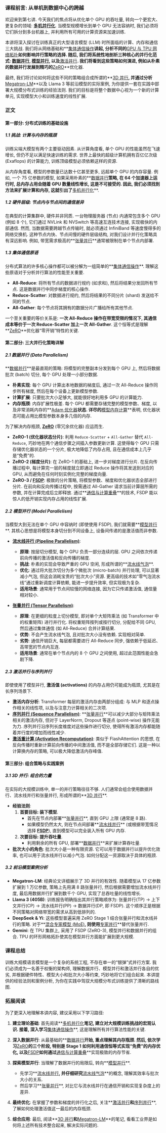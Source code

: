 ### 课程前言: 从单机到数据中心的跨越

欢迎来到第七讲. 今天我们的焦点将从优化单个 GPU 的吞吐量, 转向一个更宏大、更复杂的领域: **[多机并行化](./Lecture7-Multi-Machine-Parallelism.md)**. 当模型规模增长到单个 GPU 无法容纳时, 我们必须将它们拆分到多台机器上, 并利用所有可用的计算资源来加速训练.

本讲将深入探讨在训练真正的大型语言模型 (LLM) 时所面临的计算、内存和通信三大挑战. 我们将从网络基础和**[集体通信操作](./Lecture7-Collective-Communication.md)**讲起, 分析不同的**[GPU 与 TPU 网络拓扑](./Lecture7-GPU-TPU-Networking.md)**如何影响并行策略的选择. 随后, 我们将系统性地剖析三种核心的并行化范式: **[数据并行](./Lecture7-Data-Parallelism.md)**, **[模型并行](./Lecture7-Model-Parallelism.md)**, 以及**[激活并行](./Lecture7-Activation-Parallelism.md)**. 我们将看到这些策略如何演进, 例如从朴素的数据并行发展到精巧的**[ZeRO](./Lecture7-ZeRO.md)**优化器.

最终, 我们将讨论如何将这些不同的策略组合成所谓的**[3D 并行](./Lecture7-3D-Parallelism.md)**, 并通过分析**[Megatron-LM](./Lecture7-Megatron-LM.md)**以及 Llama 3 等前沿模型的实际案例, 为你提供一套在实践中部署大规模分布式训练的经验法则. 我们的目标是将整个数据中心视为一个新的计算单元, 实现模型大小和训练速度的线性扩展.

### 正文

#### 第一部分: 分布式训练的基础设施

##### 1.1 挑战: 计算与内存的瓶颈

训练尖端大模型有两个主要驱动因素. 从计算角度看, 单个 GPU 的性能虽然在飞速增长, 但仍不足以满足快速训练的需求. 世界上最快的超级计算机拥有百亿亿次级 (Exaflops) 的计算能力, 训练顶级模型必须依赖这样的资源.

从内存角度看, 模型的参数量已达数十亿甚至更多, 远超单个 GPU 的内存容量. 例如, 一个 75 亿参数的模型, 如果采用朴素的**[数据并行](./Lecture7-Data-Parallelism.md)**策略, 在 64 个加速器上运行时, 总内存占用会随着 GPU 数量线性增长, 这是不可接受的. 因此, 我们必须找到方法来扩展计算和内存, 这就引出了**[多机并行化](./Lecture7-Multi-Machine-Parallelism.md)**.

##### 1.2 硬件层级: 节点内与节点间的通信差异

在典型的计算集群中, 硬件并非同质. 一台物理服务器 (节点) 内通常包含多个 GPU (例如 8 个), 它们通过 NVLink 和 NVSwitch 等高速互连技术连接, 实现极快的内部通信. 然而, 当数据需要跨越节点传输时, 就必须通过 InfiniBand 等速度慢得多的网络交换机. 这种节点内快、节点间慢的硬件层级结构, 对我们设计并行化策略具有深远影响. 例如, 带宽需求极高的**[张量并行](./Lecture7-Tensor-Parallelism.md)**通常被限制在单个节点内部署.

##### 1.3 集体通信原语

分布式算法的许多核心操作都可以被分解为一组简单的**[集体通信操作](./Lecture7-Collective-Communication.md)**. 理解这些原语对于分析并行算法的性能至关重要.
- **All-Reduce**: 将所有节点的数据进行规约 (如求和), 然后将结果分发回所有节点. 这是数据并行中同步梯度的核心操作.
- **Reduce-Scatter**: 对数据进行规约, 然后将结果的不同分片 (shard) 发送给不同的节点.
- **All-Gather**: 每个节点将其拥有的数据分片广播给所有其他节点.

一个至关重要的等价关系是: **一次 All-Reduce 操作在带宽受限的情况下, 其通信成本等价于一次 Reduce-Scatter 加上一次 All-Gather**. 这个恒等式是理解**[ZeRO](./Lecture7-ZeRO.md)**优化器“零开销”特性的关键.

#### 第二部分: 三大并行化策略详解

##### 2.1 数据并行 (Data Parallelism)

**[数据并行](./Lecture7-Data-Parallelism.md)**是最直观的策略: 将模型的完整副本分发到每个 GPU 上, 然后将数据批次 (batch) 切分, 每个 GPU 处理一小部分数据.
- **朴素实现**: 每个 GPU 计算出本地数据的梯度后, 通过一次 All-Reduce 操作同步所有梯度, 然后在每个设备上更新模型参数.
- **计算扩展**: 只要批次大小足够大, 就能很好地利用多 GPU 的计算能力.
- **内存瓶颈**: 内存扩展性极差. 每个 GPU 都需要存储完整的模型参数、梯度, 以及非常消耗内存的**[Adam 优化器](./Lecture7-Adam-Optimizer.md)**状态. 详尽的**[模型内存计算](./Lecture7-Model-Memory-Calculation.md)**表明, 优化器状态可能占用比模型参数本身多几倍的内存.

为了解决内存瓶颈, **[ZeRO](./Lecture7-ZeRO.md)** (零冗余优化器) 应运而生.
- **ZeRO-1 (优化器状态分片)**: 利用 `Reduce-Scatter` + `All-Gather` 替代 `All-Reduce`, 巧妙地在两个通信步骤之间插入参数更新计算. 这使得每个 GPU 只需存储优化器状态的一个分片, 极大地降低了内存占用, 且在通信成本上几乎是“免费”的.
- **ZeRO-2 (梯度分片)**: 在 ZeRO-1 的基础上, 进一步对梯度进行分片. 在反向传播过程中, 每计算完一层的梯度就立即通过 Reduce 操作将其发送到对应的 GPU, 从而避免在任何时刻实例化完整的梯度向量.
- **ZeRO-3 / [FSDP](./Lecture7-FSDP.md)**: 极致的分片策略, 将模型参数、梯度和优化器状态全部进行分片. 在前向和反向传播过程中, 按需通过 All-Gather 请求当前计算层所需的参数, 并在计算完成后立即释放. 通过**[通信与计算重叠](./Lecture7-Communication-Computation-Overlap.md)**的技术, FSDP 能以惊人的低开销实现内存占用的线性扩展.

##### 2.2 模型并行 (Model Parallelism)

当模型大到无法在单个 GPU 中容纳时 (即使使用 FSDP), 我们就需要**[模型并行](./Lecture7-Model-Parallelism.md)**. 其核心思想是将模型本身切分到不同设备上, 设备间传递的是激活值而非参数.

- **[流水线并行 (Pipeline Parallelism)](./Lecture7-Pipeline-Parallelism.md)**:
    - **原理**: 按层切分模型, 每个 GPU 负责一部分连续的层. GPU 之间依次传递前向传播的激活值和反向传播的梯度.
    - **挑战**: 朴素的实现会导致严重的 GPU 空闲, 形成所谓的**[流水线气泡](./Lecture7-Pipeline-Bubble.md)**.
    - **优化**: 通过将大批次切分为多个微批次 (micro-batch) 并行处理, 可以显著减小气泡, 但这会消耗宝贵的“批次大小”资源. 更高级的技术如“零气泡流水线”通过重新调度计算依赖, 能进一步提升效率, 但实现极为复杂.
    - **适用场景**: 通常用于节点间较慢的网络连接, 因为它只传递激活值, 通信量相对较小.

- **[张量并行 (Tensor Parallelism)](./Lecture7-Tensor-Parallelism.md)**:
    - **原理**: 在更细的粒度上切分模型, 即对单个大矩阵乘法 (如 Transformer 中的权重矩阵) 进行并行化. 将权重矩阵按列或按行切分, 分配给不同 GPU, 然后通过集体通信 (如 All-Reduce) 合并计算结果.
    - **优势**: 不会产生流水线气泡, 且对批次大小没有依赖. 实现相对简单.
    - **劣势**: 通信开销巨大, 每层都需要进行 All-Reduce 同步, 强依赖于低延迟、高带宽的节点内互连.
    - **适用场景**: 通常在单个节点内的 8 个 GPU 之间使用, 超过此范围性能会急剧下降.

##### 2.3 激活并行与序列并行

即使使用了模型并行, **激活值 (activations)** 的内存占用仍可能成为瓶颈, 尤其是在长序列场景下.
- **激活内存分析**: Transformer 每层的激活内存由两部分组成: 与 MLP 和逐点操作相关的线性项, 以及与注意力计算相关的二次项.
- **[序列并行 (Sequence Parallelism)](./Lecture7-Sequence-Parallelism.md)**: **[张量并行](./Lecture7-Tensor-Parallelism.md)**可以减少大部分与矩阵乘法相关的激活内存, 但对于 LayerNorm, Dropout 等逐点 (point-wise) 操作无能为力. 序列并行沿序列长度维度对这些操作进行切分, 使得所有激活内存都能随着并行度的增加而线性减少.
- **[激活重计算 (Activation Recomputation)](./Lecture7-Activation-Recomputation.md)**: 类似于 FlashAttention 的思想, 在反向传播时重新计算前向传播的中间激活值, 而不是全部存储它们. 这是一种以计算换内存的策略, 可以极大降低激活内存峰值.

#### 第三部分: 组合策略与实践案例

##### 3.1 3D 并行: 组合的力量

在实际的大规模训练中, 单一的并行策略往往不够. 人们通常会组合使用数据并行、流水线并行和张量并行, 形成所谓的**[3D 并行](./Lecture7-3D-Parallelism.md)**.
- **经验法则**:
    1.  **首要目标: 装下模型**.
        -   首先在节点内部署**[张量并行](./Lecture7-Tensor-Parallelism.md)**, 直到 GPU 上限 (通常是 8 路).
        -   如果模型仍然太大, 则在节点间部署**[流水线并行](./Lecture7-Pipeline-Parallelism.md)** (或根据带宽情况选择 **[FSDP](./Lecture7-FSDP.md)**), 直到模型可以完全装入所有 GPU 内存.
    2.  **次要目标: 提升吞吐量**.
        -   利用剩余的所有 GPU, 部署**[数据并行](./Lecture7-Data-Parallelism.md)**来扩展计算吞吐量.
- **批次大小的角色**: 批次大小是一种有限资源. 它可以用于数据并行以提升优化效率, 也可以用于流水线并行以减小气泡. 如何分配这一资源取决于具体的瓶颈.

##### 3.2 前沿模型案例分析

- **Megatron-LM**: 经典论文详细展示了 3D 并行的有效性. 随着模型从 17 亿参数扩展到 1 万亿参数, 策略上先用满 8 路张量并行, 然后根据需要增加流水线并行度, 最后用数据并行扩展到数千个 GPU, 实现了总吞吐量的线性增长.
- **Llama 3 (405B)**: 训练报告明确指出其并行策略顺序为: 张量并行(TP) -> 上下文并行(CP) -> 流水线并行(PP) -> 数据并行(DP, 即 FSDP). 这个顺序正是根据不同策略对网络带宽的需求从高到低排列的.
- **DeepSeek & Yi**: 这些模型普遍采用 ZeRO Stage 1 结合张量并行和流水线并行的策略. 对于**[混合专家模型 (MoE)](./Lecture7-Mixture-of-Experts.md)**, 则使用**[专家并行](./Lecture7-Expert-Parallelism.md)**替代张量并行.
- **Gemini**: 在 TPU 集群上, 采用了 FSDP (ZeRO-3), 模型并行和数据并行的组合. TPU 的环形网格拓扑使其在模型并行方面能扩展到更大规模.

### 课程总结

训练大规模语言模型是一个复杂的系统工程, 不存在单一的“银弹”式并行方案. 我们必须成为一名善于权衡的架构师, 理解数据并行、模型并行和激活并行各自的优劣, 并根据硬件特性、模型大小和批次大小等约束, 巧妙地将它们组合起来. 本讲提供的经验法则和案例分析, 为你在实践中驾驭大规模分布式训练提供了清晰的路线图.

### 拓展阅读

为了更深入地理解本讲内容, 建议采用以下学习路径:

1.  **建立理论基础**: 首先阅读**[多机并行化](./Lecture7-Multi-Machine-Parallelism.md)**笔记, 建立对大规模训练挑战的宏观认识. 接着, 深入学习**[集体通信操作](./Lecture7-Collective-Communication.md)**, 这是理解所有并行算法性能的关键.

2.  **深入数据并行**: 从最基础的**[数据并行](./Lecture7-Data-Parallelism.md)**开始, 重点理解其内存瓶颈. 然后, 依次学习**[ZeRO](./Lecture7-ZeRO.md)**的三个阶段, 特别是 Stage 1 如何利用通信恒等式实现“免费”的内存优化, 以及**[FSDP](./Lecture7-FSDP.md)**如何通过**[通信与计算重叠](./Lecture7-Communication-Computation-Overlap.md)**实现极致的内存节省.

3.  **探索模型并行**: 当理解了数据并行的局限后, 转向**[模型并行](./Lecture7-Model-Parallelism.md)**.
    -   先学习**[流水线并行](./Lecture7-Pipeline-Parallelism.md)**, 并仔细研究**[流水线气泡](./Lecture7-Pipeline-Bubble.md)**的概念, 理解其效率与批次大小的关系.
    -   然后学习**[张量并行](./Lecture7-Tensor-Parallelism.md)**, 对比它与流水线并行在通信开销和实现复杂度上的差异.

4.  **最终优化**: 在掌握了参数和梯度的并行化之后, 关注**[激活并行](./Lecture7-Activation-Parallelism.md)**和**[序列并行](./Lecture7-Sequence-Parallelism.md)**, 了解如何处理激活值这一最后的内存瓶颈.

5.  **综合应用**: 最后, 阅读**[3D 并行](./Lecture7-3D-Parallelism.md)**和**[Megatron-LM](./Lecture7-Megatron-LM.md)**的笔记, 看看工业界是如何将上述所有技术整合起来, 解决实际问题的.